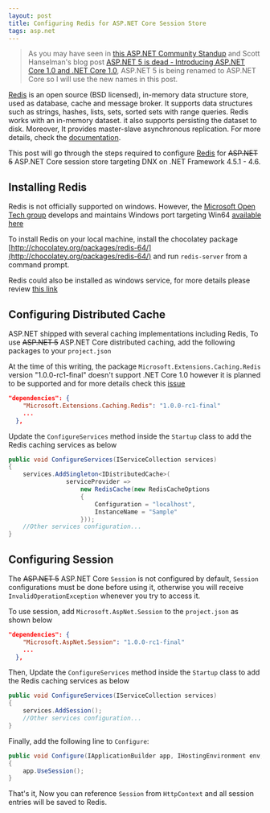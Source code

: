 ```yaml
---
layout: post
title: Configuring Redis for ASP.NET Core Session Store
tags: asp.net
---
```


> As you may have seen in [this ASP.NET Community Standup](https://www.youtube.com/watch?v=FSf83_TU5Yg&list=PL0M0zPgJ3HSftTAAHttA3JQU4vOjXFquF&index=0) and Scott Hanselman's blog post [ASP.NET 5 is dead - Introducing ASP.NET Core 1.0 and .NET Core 1.0](http://www.hanselman.com/blog/ASPNET5IsDeadIntroducingASPNETCore10AndNETCore10.aspx), ASP.NET 5 is being renamed to ASP.NET Core so I will use the new names in this post.

[Redis](http://redis.io) is an open source (BSD licensed), in-memory data structure store, used as database, cache and message broker. It supports data structures such as strings, hashes, lists, sets, sorted sets with range queries. Redis works with an in-memory dataset. it also supports persisting the dataset to disk. Moreover, It provides master-slave asynchronous replication. For more details, check the [documentation](http://redis.io/documentation).

This post will go through the steps required to configure [Redis](http://redis.io) for <s>ASP.NET 5</s> ASP.NET Core session store targeting DNX on .NET Framework 4.5.1 - 4.6. 

## Installing Redis
Redis is not officially supported on windows. However, the [Microsoft Open Tech group](https://msopentech.com/) develops and maintains Windows port targeting Win64 [available here]( https://github.com/MSOpenTech/redis)

To install Redis on your local machine, install the chocolatey package [http://chocolatey.org/packages/redis-64/](http://chocolatey.org/packages/redis-64/) and run `redis-server` from a command prompt.

Redis could also be installed as windows service, for more details please review [this link]( https://raw.githubusercontent.com/MSOpenTech/redis/2.8/Windows%20Service%20Documentation.md)

## Configuring Distributed Cache
ASP.NET shipped with several caching implementations including Redis, To use <s>ASP.NET 5</s> ASP.NET Core distributed caching, add the following packages to your `project.json`

At the time of this writing, the package `Microsoft.Extensions.Caching.Redis` version "1.0.0-rc1-final" doesn't support .NET Core 1.0 however it is planned to be supported and for more details check this [issue](https://github.com/aspnet/Caching/issues/121)

```json
"dependencies": {
    "Microsoft.Extensions.Caching.Redis": "1.0.0-rc1-final"
    ...
  },
```

Update the `ConfigureServices` method inside the `Startup` class to add the Redis caching services as below

```csharp
public void ConfigureServices(IServiceCollection services)
{
    services.AddSingleton<IDistributedCache>(
                serviceProvider =>
                    new RedisCache(new RedisCacheOptions
                    {
                        Configuration = "localhost",
                        InstanceName = "Sample"
                    }));
    //Other services configuration...
}
```

## Configuring Session

 The <s>ASP.NET 5</s> ASP.NET Core `Session` is not configured by default, `Session` configurations must be done before using it, otherwise you will receive `InvalidOperationException` whenever you try to access it.

To use session, add `Microsoft.AspNet.Session` to the `project.json` as shown below

```json
"dependencies": {
    "Microsoft.AspNet.Session": "1.0.0-rc1-final"
    ...
  },
```

Then, Update the `ConfigureServices` method inside the `Startup` class to add the Redis caching services as below

```csharp
public void ConfigureServices(IServiceCollection services)
{
    services.AddSession();
    //Other services configuration...
}
```

Finally, add the following line to `Configure`:

```csharp
public void Configure(IApplicationBuilder app, IHostingEnvironment env, ILoggerFactory loggerFactory)
{
    app.UseSession();
}
```
That's it, Now you can reference `Session` from `HttpContext` and all session entries will be saved to Redis.